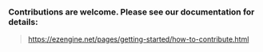 ### Contributions are welcome. Please see our documentation for details:

>https://ezengine.net/pages/getting-started/how-to-contribute.html
